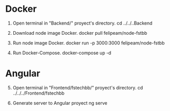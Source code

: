# Docker

1. Open terminal in "Backend/"  proyect's directory.
    cd ../../..Backend

2. Download node image Docker.
    docker pull felipeam/node-fstbb

3. Run node image Docker.
    docker run -p 3000:3000 felipeam/node-fstbb

4. Run Docker-Compose.
    docker-compose up -d


# Angular 

5. Open terminal in "Frontend/fstechbb/" proyect's directory.
    cd ../../../Frontend/fstechbb

6. Generate server to Angular proyect
    ng serve